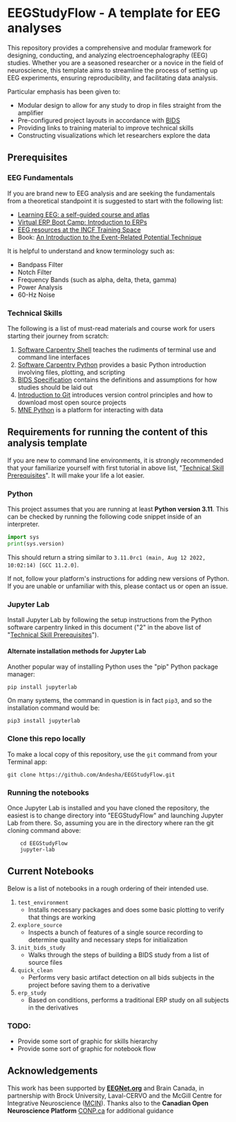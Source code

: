 # EEGStudyFlow - A template for EEG analyses

This repository provides a comprehensive and modular framework for designing, conducting, and analyzing electroencephalography (EEG) studies. Whether you are a seasoned researcher or a novice in the field of neuroscience, this template aims to streamline the process of setting up EEG experiments, ensuring reproducibility, and facilitating data analysis.

Particular emphasis has been given to:

* Modular design to allow for any study to drop in files straight from the amplifier
* Pre-configured project layouts in accordance with [BIDS](https://bids-specification.readthedocs.io/en/stable/modality-specific-files/electroencephalography.html)
* Providing links to training material to improve technical skills
* Constructing visualizations which let researchers explore the data

## Prerequisites
### EEG Fundamentals

If you are brand new to EEG analysis and are seeking the fundamentals from a theoretical standpoint it is suggested to start with the following list:

* [Learning EEG: a self-guided course and atlas](https://www.learningeeg.com)
* [Virtual ERP Boot Camp: Introduction to ERPs](https://courses.erpinfo.org/courses/Intro-to-ERPs)
* [EEG resources at the INCF Training Space](https://training.incf.org/topic-wise-search?filter=eeg)
* Book: [An Introduction to the Event-Related Potential Technique](https://mitpress.mit.edu/9780262525855/an-introduction-to-the-event-related-potential-technique/)

It is helpful to understand and know terminology such as: 
* Bandpass Filter
* Notch Filter
* Frequency Bands (such as alpha, delta, theta, gamma) 
* Power Analysis
* 60-Hz Noise 

### Technical Skills

The following is a list of must-read materials and course work for users starting their journey from scratch:

1. [Software Carpentry Shell](https://swcarpentry.github.io/shell-novice/) teaches the rudiments of terminal use and command line interfaces
2. [Software Carpentry Python](https://swcarpentry.github.io/python-novice-inflammation/) provides a basic Python introduction involving files, plotting, and scripting
3. [BIDS Specification](https://bids-specification.readthedocs.io/en/stable/) contains the definitions and assumptions for how studies should be laid out
4. [Introduction to Git](https://swcarpentry.github.io/git-novice/) introduces version control principles and how to download most open source projects
5. [MNE Python](https://mne.tools/stable/index.html) is a platform for interacting with data

## Requirements for running the content of this analysis template

If you are new to command line environments, it is strongly recommended that your familiarize yourself with first tutorial in above list, "[Technical Skill Prerequisites](#technical-skill-prerequisites)". It will make your life a lot easier.

### Python
This project assumes that you are running at least **Python version 3.11**. This can be checked by running the following code snippet inside of an interpreter.

```python
import sys
print(sys.version)
```

This should return a string similar to `3.11.0rc1 (main, Aug 12 2022, 10:02:14) [GCC 11.2.0]`.

If not, follow your platform's instructions for adding new versions of Python. If you are unable or unfamiliar with this, please contact us or open an issue.

### Jupyter Lab

Install Jupyter Lab by following the setup instructions from the Python software carpentry linked in this document ("2" in the above list of "[Technical Skill Prerequisites](#technical-skill-prerequisites)").

#### Alternate installation methods for Jupyter Lab

Another popular way of installing Python uses the "pip" Python package manager:

```pip install jupyterlab```

On many systems, the command in question is in fact `pip3`, and so the installation command would be:

```pip3 install jupyterlab```

### Clone this repo locally

To make a local copy of this repository, use the `git` command from your Terminal app:

```git clone https://github.com/Andesha/EEGStudyFlow.git```

### Running the notebooks

Once Jupyter Lab is installed and you have cloned the repository, the easiest is to change directory into "EEGStudyFlow" and launching Jupyter Lab from there. So, assuming you are in the directory where ran the git cloning command above:

        cd EEGStudyFlow
        jupyter-lab

## Current Notebooks

Below is a list of notebooks in a rough ordering of their intended use.

1. `test_environment`
    * Installs necessary packages and does some basic plotting to verify that things are working
2. `explore_source` 
    * Inspects a bunch of features of a single source recording to determine quality and necessary steps for initialization
3. `init_bids_study`
    * Walks through the steps of building a BIDS study from a list of source files
4. `quick_clean`
    * Performs very basic artifact detection on all bids subjects in the project before saving them to a derivative
5. `erp_study`
    * Based on conditions, performs a traditional ERP study on all subjects in the derivatives


### TODO:

* Provide some sort of graphic for skills hierarchy
* Provide some sort of graphic for notebook flow


## Acknowledgements 
This work has been supported by **[EEGNet.org](https://eegnet.org)** and Brain Canada, in partnership with Brock University, Laval-CERVO and the McGill Centre for Integrative Neuroscience ([MCIN](https://mcin.ca)). 
Thanks also to the **Canadian Open Neuroscience Platform** [CONP.ca](https://conp.ca) for additional guidance
